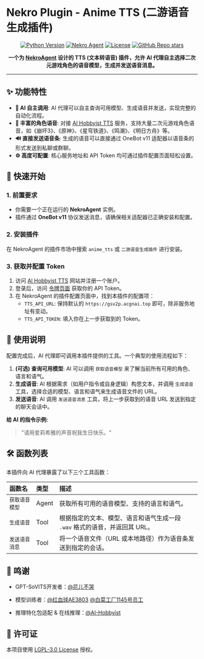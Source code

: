 # Nekro Plugin - Anime TTS (二游语音生成插件)

<div align="center">

[![Python Version](https://img.shields.io/badge/python-3.9%2B-blue)](https://www.python.org/)
[![Nekro Agent](https://img.shields.io/badge/Nekro_Agent-%3E%3D2.0.0-orange)](https://github.com/KroMiose/nekro-agent)
[![License](https://img.shields.io/github/license/Jerry-FaGe/nekro-plugin-anime-tts)](https://github.com/Jerry-FaGe/nekro-plugin-anime-tts/blob/main/LICENSE)
[![GitHub Repo stars](https://img.shields.io/github/stars/Jerry-FaGe/nekro-plugin-anime-tts?style=social)](https://github.com/Jerry-FaGe/nekro-plugin-anime-tts)

**一个为 [NekroAgent](https://github.com/KroMiose/nekro-agent) 设计的 TTS (文本转语音) 插件，允许 AI 代理自主选择二次元游戏角色的语音模型，生成并发送语音消息。**

</div>

---

## ✨ 功能特性

- **🤖 AI 自主调用**: AI 代理可以自主查询可用模型、生成语音并发送，实现完整的自动化流程。
- **🎤 丰富的角色语音**: 对接 [AI Hobbyist TTS](https://gsv.acgnai.top/) 服务，支持大量二次元游戏角色语音，如《崩坏3》、《原神》、《星穹铁道》、《鸣潮》、《明日方舟》等。
- **🔊 直接发送语音条**: 生成的语音可以直接通过 OneBot v11 适配器以语音条的形式发送到私聊或群聊。
- **⚙️ 高度可配置**: 核心服务地址和 API Token 均可通过插件配置页面轻松设置。

## 🚀 快速开始

### 1. 前置要求

- 你需要一个正在运行的 **NekroAgent** 实例。
- 插件通过 **OneBot v11** 协议发送消息，请确保相关适配器已正确安装和配置。

### 2. 安装插件

在 NekroAgent 的插件市场中搜索 `anime_tts` 或 `二游语音生成插件` 进行安装。

### 3. 获取并配置 Token

1.  访问 [AI Hobbyist TTS](https://gsv.acgnai.top/) 网站并注册一个账户。
2.  登录后，访问 [令牌页面](https://gsv.acgnai.top/token) 获取你的 API Token。
3.  在 NekroAgent 的插件配置页面中，找到本插件的配置项：
    - `TTS_API_URL`: 保持默认的 `https://gsv2p.acgnai.top` 即可，除非服务地址有变动。
    - `TTS_API_TOKEN`: 填入你在上一步获取到的 Token。

## 🔧 使用说明

配置完成后，AI 代理即可调用本插件提供的工具。一个典型的使用流程如下：

1.  **(可选) 查询可用模型**: AI 可以调用 `获取语音模型` 来了解当前所有可用的角色、语言和语气。
2.  **生成语音**: AI 根据需求（如用户指令或自身逻辑）构思文本，并调用 `生成语音` 工具，选择合适的模型、语言和语气来生成语音文件的 URL。
3.  **发送语音**: AI 调用 `发送语音消息` 工具，将上一步获取到的语音 URL 发送到指定的聊天会话中。

**给 AI 的指令示例:**

> "请用爱莉希雅的声音祝我生日快乐。"

## 🛠️ 函数列表

本插件向 AI 代理暴露了以下三个工具函数：

| 函数名 | 类型 | 描述 |
| :--- | :--- | :--- |
| `获取语音模型` | Agent | 获取所有可用的语音模型、支持的语言和语气。 |
| `生成语音` | Tool | 根据指定的文本、模型、语言和语气生成一段 `.wav` 格式的语音，并返回其 URL。 |
| `发送语音消息` | Tool | 将一个语音文件（URL 或本地路径）作为语音条发送到指定的会话。 |

## 💖 鸣谢

- GPT-SoVITS开发者：[@花儿不哭](https://space.bilibili.com/5760446)

- 模型训练者：[@红血球AE3803](https://space.bilibili.com/6589795) [@白菜工厂1145号员工](https://space.bilibili.com/518098961)

- 推理特化包适配 & 在线推理：[@AI-Hobbyist](https://space.bilibili.com/1918820)

## 📄 许可证

本项目使用 [LGPL-3.0 License](https://www.gnu.org/licenses/lgpl-3.0) 授权。
